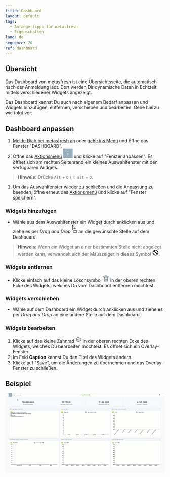 ```yaml
---
title: Dashboard
layout: default
tags:
  - Anfängertipps für metasfresh
  - Eigenschaften
lang: de
sequence: 20
ref: dashboard
---
```


## Übersicht
Das Dashboard von metasfresh ist eine Übersichtsseite, die automatisch nach der Anmeldung lädt. Dort werden Dir dynamische Daten in Echtzeit mittels verschiedener Widgets angezeigt.

Das Dashboard kannst Du auch nach eigenem Bedarf anpassen und Widgets hinzufügen, entfernen, verschieben und bearbeiten. Gehe hierzu wie folgt vor:

## Dashboard anpassen
1. [Melde Dich bei metasfresh an](Anmeldung) oder [gehe ins Menü](Menu) und öffne das Fenster "DASHBOARD".
1. Öffne das [Aktionsmenü](AktionStarten) ![](assets/actionsmenu_WebUI.png) und klicke auf "Fenster anpassen". Es öffnet sich am rechten Seitenrand ein kleines Auswahlfenster mit den verfügbaren Widgets.
 >**Hinweis:** Drücke `Alt` + `O` / `⌥ alt` + `O`.

1. Um das Auswahlfenster wieder zu schließen und die Anpassung zu beenden, öffne erneut das [Aktionsmenü](AktionStarten) und klicke auf "Fenster speichern".

### Widgets hinzufügen
- Wähle aus dem Auswahlfenster ein Widget durch anklicken aus und ziehe es per *Drag and Drop* ![](assets/Cursor_MoveWidget_YES.png) an die gewünschte Stelle auf dem Dashboard.
 >**Hinweis:** Wenn ein Widget an einer bestimmten Stelle nicht abgelegt werden kann, verwandelt sich der Mauszeiger in dieses Symbol ![](assets/Cursor_MoveWidget_NO.png).

### Widgets entfernen
- Klicke einfach auf das kleine Löschsymbol ![](assets/delete_icon_widgets.png) in der oberen rechten Ecke des Widgets, welches Du vom Dashboard entfernen möchtest.

### Widgets verschieben
- Wähle auf dem Dashboard ein Widget durch anklicken aus und ziehe es per *Drag and Drop* an eine andere Stelle auf dem Dashboard.

### Widgets bearbeiten
1. Klicke auf das kleine Zahnrad ![](assets/Widgets_editing_gear.png) in der oberen rechten Ecke des Widgets, welches Du bearbeiten möchtest. Es öffnet sich ein Overlay-Fenster.
1. Im Feld **Caption** kannst Du den Titel des Widgets ändern.
1. Klicke auf "Save", um die Änderungen zu übernehmen und das Overlay-Fenster zu schließen.

## Beispiel
![](assets/DynamischesDashboard.gif)
